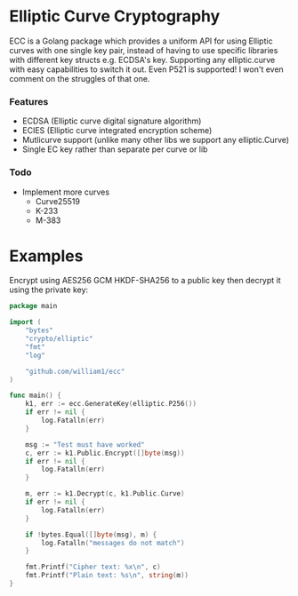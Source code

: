 # Elliptic Curve Cryptography

ECC is a Golang package which provides a uniform API for using Elliptic curves with one single key pair, instead of having to use specific libraries with different key structs e.g. ECDSA's key. Supporting any elliptic.curve with easy capabilities to switch it out. Even P521 is supported! I won't even comment on the struggles of that one. 

### Features
- ECDSA (Elliptic curve digital signature algorithm)
- ECIES (Elliptic curve integrated encryption scheme)
- Mutlicurve support (unlike many other libs we support any elliptic.Curve)
- Single EC key rather than separate per curve or lib

### Todo
- Implement more curves
    - Curve25519
    - K-233
    - M-383 

# Examples

Encrypt using AES256 GCM HKDF-SHA256 to a public key then decrypt it using the private key:

```go
package main

import (
	"bytes"
	"crypto/elliptic"
	"fmt"
	"log"

	"github.com/william1/ecc"
)

func main() {
	k1, err := ecc.GenerateKey(elliptic.P256())
	if err != nil {
		log.Fatalln(err)
	}

	msg := "Test must have worked"
	c, err := k1.Public.Encrypt([]byte(msg))
	if err != nil {
		log.Fatalln(err)
	}

	m, err := k1.Decrypt(c, k1.Public.Curve)
	if err != nil {
		log.Fatalln(err)
	}

	if !bytes.Equal([]byte(msg), m) {
		log.Fatalln("messages do not match")
	}

	fmt.Printf("Cipher text: %x\n", c)
	fmt.Printf("Plain text: %s\n", string(m))
}
```